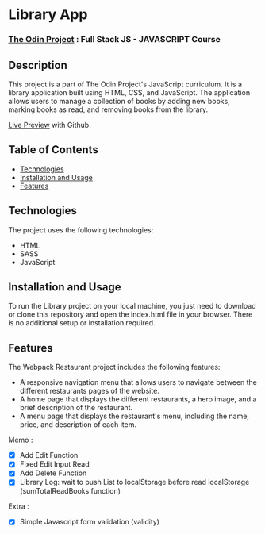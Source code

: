 # Library App

### <a href="https://www.theodinproject.com/">The Odin Project</a> : Full Stack JS - JAVASCRIPT Course

## Description

This project is a part of The Odin Project's JavaScript curriculum. It is a library application built using HTML, CSS, and JavaScript. The application allows users to manage a collection of books by adding new books, marking books as read, and removing books from the library.

<a href="https://lolikana.github.io/odin-library_app/" target="_blank">Live Preview</a> with Github.

## Table of Contents

- [Technologies](#technologies)
- [Installation and Usage](#installation-and-usage)
- [Features](#features)

## Technologies

The project uses the following technologies:

- HTML
- SASS
- JavaScript

## Installation and Usage

To run the Library project on your local machine, you just need to download or clone this repository and open the index.html file in your browser. There is no additional setup or installation required.

## Features

The Webpack Restaurant project includes the following features:

- A responsive navigation menu that allows users to navigate between the different restaurants pages of the website.
- A home page that displays the different restaurants, a hero image, and a brief description of the restaurant.
- A menu page that displays the restaurant's menu, including the name, price, and description of each item.

Memo :
- [x] Add Edit Function
- [x] Fixed Edit Input Read
- [x] Add Delete Function
- [x] Library Log: wait to push List to localStorage before read localStorage (sumTotalReadBooks function)

Extra :
- [x] Simple Javascript form validation (validity)
